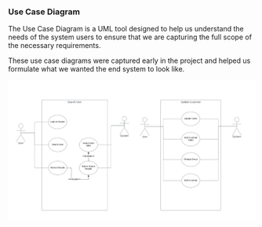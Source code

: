 ### Use Case Diagram

The Use Case Diagram is a UML tool designed to help us understand the needs of the system users to ensure that we are capturing the full scope of the necessary requirements. 

These use case diagrams were captured early in the project and helped us formulate what we wanted the end system to look like.

![Alt text](use_case_diagram.png)